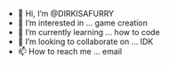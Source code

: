 - 👋 Hi, I’m @DIRKISAFURRY
- 👀 I’m interested in ... game creation
- 🌱 I’m currently learning ... how to code
- 💞️ I’m looking to collaborate on ... IDK
- 📫 How to reach me ... email

<!---
DIRKISAFURRY/DIRKISAFURRY is a ✨ special ✨ repository because its `README.md` (this file) appears on your GitHub profile.
You can click the Preview link to take a look at your changes.
--->
